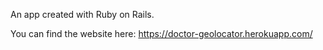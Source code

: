 An app created with Ruby on Rails.

You can find the website here: https://doctor-geolocator.herokuapp.com/